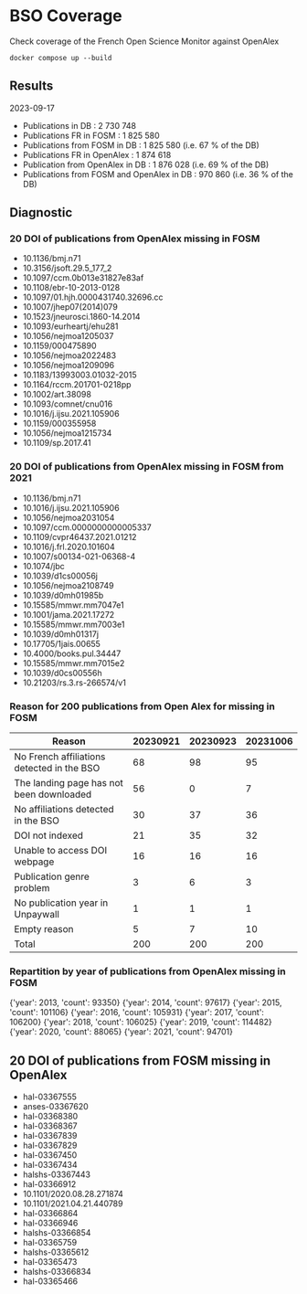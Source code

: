 # BSO Coverage

Check coverage of the French Open Science Monitor against OpenAlex

`docker compose up --build`


## Results

2023-09-17
- Publications in DB : 2 730 748
- Publications FR in FOSM : 1 825 580
- Publications from FOSM in DB : 1 825 580 (i.e. 67 % of the DB)
- Publications FR in OpenAlex : 1 874 618
- Publication from OpenAlex in DB : 1 876 028 (i.e. 69 % of the DB)
- Publications from FOSM and OpenAlex in DB : 970 860 (i.e. 36 % of the DB)


## Diagnostic


### 20 DOI of publications from OpenAlex missing in FOSM

- 10.1136/bmj.n71
- 10.3156/jsoft.29.5_177_2
- 10.1097/ccm.0b013e31827e83af
- 10.1108/ebr-10-2013-0128
- 10.1097/01.hjh.0000431740.32696.cc
- 10.1007/jhep07(2014)079
- 10.1523/jneurosci.1860-14.2014
- 10.1093/eurheartj/ehu281
- 10.1056/nejmoa1205037
- 10.1159/000475890
- 10.1056/nejmoa2022483
- 10.1056/nejmoa1209096
- 10.1183/13993003.01032-2015
- 10.1164/rccm.201701-0218pp
- 10.1002/art.38098
- 10.1093/comnet/cnu016
- 10.1016/j.ijsu.2021.105906
- 10.1159/000355958
- 10.1056/nejmoa1215734
- 10.1109/sp.2017.41

### 20 DOI of publications from OpenAlex missing in FOSM from 2021

- 10.1136/bmj.n71
- 10.1016/j.ijsu.2021.105906
- 10.1056/nejmoa2031054
- 10.1097/ccm.0000000000005337
- 10.1109/cvpr46437.2021.01212
- 10.1016/j.frl.2020.101604
- 10.1007/s00134-021-06368-4
- 10.1074/jbc
- 10.1039/d1cs00056j
- 10.1056/nejmoa2108749
- 10.1039/d0mh01985b
- 10.15585/mmwr.mm7047e1
- 10.1001/jama.2021.17272
- 10.15585/mmwr.mm7003e1
- 10.1039/d0mh01317j
- 10.17705/1jais.00655
- 10.4000/books.pul.34447
- 10.15585/mmwr.mm7015e2
- 10.1039/d0cs00556h
- 10.21203/rs.3.rs-266574/v1

### Reason for 200 publications from Open Alex for missing in FOSM

| Reason | 20230921 | 20230923 | 20231006 |
| ----------- | ----------- | ----------- | ----------- |
| No French affiliations detected in the BSO | 68 | 98 | 95 |
| The landing page has not been downloaded | 56 | 0 | 7 |
| No affiliations detected in the BSO | 30 | 37 | 36 |
| DOI not indexed | 21 | 35 | 32 |
| Unable to access DOI webpage | 16 | 16 | 16 |
| Publication genre problem | 3 | 6 | 3 |
| No publication year in Unpaywall | 1 | 1 | 1 |
| Empty reason | 5 | 7 | 10 |
| Total | 200 | 200 | 200 |


### Repartition by year of publications from OpenAlex missing in FOSM

{'year': 2013, 'count': 93350}
{'year': 2014, 'count': 97617}
{'year': 2015, 'count': 101106}
{'year': 2016, 'count': 105931}
{'year': 2017, 'count': 106200}
{'year': 2018, 'count': 106025}
{'year': 2019, 'count': 114482}
{'year': 2020, 'count': 88065}
{'year': 2021, 'count': 94701}


## 20 DOI of publications from FOSM missing in OpenAlex

- hal-03367555
- anses-03367620
- hal-03368380
- hal-03368367
- hal-03367839
- hal-03367829
- hal-03367450
- hal-03367434
- halshs-03367443
- hal-03366912
- 10.1101/2020.08.28.271874
- 10.1101/2021.04.21.440789
- hal-03366864
- hal-03366946
- halshs-03366854
- hal-03365759
- halshs-03365612
- hal-03365473
- halshs-03366834
- hal-03365466
